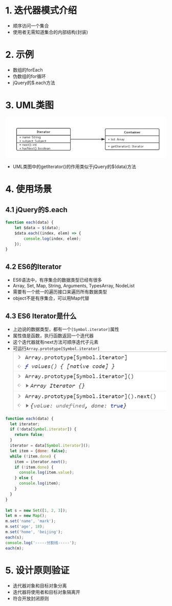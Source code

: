# 1. 迭代器模式介绍
+ 顺序访问一个集合
+ 使用者无需知道集合的内部结构(封装)

# 2. 示例
+ 数组的forEach
+ 伪数组的for循环
+ jQuery的$.each方法

# 3. UML类图
![迭代器模式UML类图](./images/13-迭代器模式UML类图.jpg)
+ UML类图中的getIterator()的作用类似于jQuery的$(data)方法

# 4. 使用场景
## 4.1 jQuery的$.each
```javascript
function each(data) {
	let $data = $(data);
	$data.each((index, elem) => {
		console.log(index, elem);
	});
}
```
## 4.2 ES6的Iterator
+ ES6语法中，有序集合的数据类型已经有很多
+ Array, Set, Map, String, Arguments, TypesArray, NodeList
+ 需要有一个统一的遍历接口来遍历所有数据类型
+ object不是有序集合，可以用Map代替

## 4.3 ES6 Iterator是什么
+ 上边说的数据类型，都有一个`[Symbol.iterator]`属性
+ 属性值是函数，执行函数返回一个迭代器
+ 这个迭代器就有next方法可顺序迭代子元素
+ 可运行`Array.prototype[Symbol.iterator]`
![迭代器模式Array.prototype[Symbol.iterator]](./images/13-迭代器模式Array.prototype%5BSymbol.iterator%5D.png)

```javascript
function each(data) {
  let iterator;
  if (!data[Symbol.iterator]) {
    return false;
  }
  iterator = data[Symbol.iterator]();
  let item = {done: false};
  while (!item.done) {
    item = iterator.next();
    if (!item.done) {
      console.log(item.value);
    } else {
      console.log(item);
    }
  }
}

let s = new Set([1, 2, 3]);
let m = new Map();
m.set('name', 'mark');
m.set('age', 18);
m.set('home', 'beijing');
each(s);
console.log('-----分割线-----');
each(m);
```

# 5. 设计原则验证
+ 迭代器对象和目标对象分离
+ 迭代器将使用者和目标对象隔离开
+ 符合开放封闭原则
